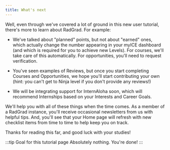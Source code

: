 ```yaml
---
title: What's next
---
```


Well, even through we've covered a lot of ground in this new user tutorial, there's more to learn about RadGrad. For example:

* We've talked about "planned" points, but not about "earned" ones, which actually change the number appearing in your myICE dashboard (and which is required for you to achieve new Levels). For courses, we'll take care of this automatically. For opportunities, you'll need to request verification.

* You've seen examples of Reviews, but once you start completing Courses and Opportunities, we hope you'll start contributing your own (hint: you can't get to Ninja level if you don't provide any reviews!)

* We will be integrating support for InternAloha soon, which will recommend Internships based on your Interests and Career Goals.

We'll help you with all of these things when the time comes. As a member of a RadGrad instance, you'll receive occasional newsletters from us with helpful tips.  And, you'll see that your Home page will refresh with new checklist items from time to time to help keep you on track.

Thanks for reading this far, and good luck with your studies!

:::tip Goal for this tutorial page
Absolutely nothing. You're done!
:::





